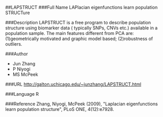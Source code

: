 ##LAPSTRUCT
###Full Name
LAPlacian eigenfunctions learn population STRUCTure

###Description
LAPSTRUCT is a free program to describe population structure using biomarker data ( typically SNPs, CNVs etc.) available in a population sample. The main features different from PCA are: (1)geometrically motivated and graphic model based; (2)robustness of outliers.

###Author
* Jun Zhang
* P Niyogi
* MS McPeek

###URL
http://galton.uchicago.edu/~junzhang/LAPSTRUCT.html

###Language
R

###Reference
Zhang, Niyogi, McPeek (2009), "Laplacian eigenfunctions learn population structure", PLoS ONE, 4(12):e7928.


